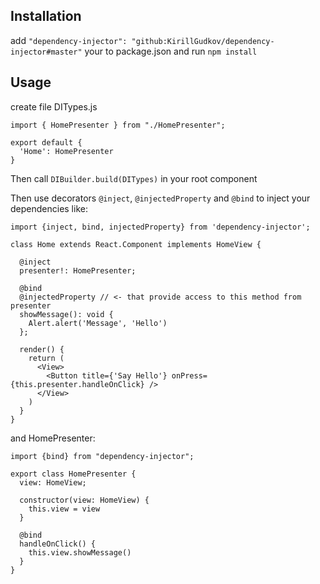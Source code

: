 
## Installation
add `"dependency-injector": "github:KirillGudkov/dependency-injector#master"`
your to package.json and run `npm install`
## Usage

create file DITypes.js
```
import { HomePresenter } from "./HomePresenter";

export default {
  'Home': HomePresenter
}

```

Then call `DIBuilder.build(DITypes)` in your root component

Then use decorators `@inject`,  `@injectedProperty` and `@bind` to inject your dependencies
like:
```
import {inject, bind, injectedProperty} from 'dependency-injector';

class Home extends React.Component implements HomeView {

  @inject 
  presenter!: HomePresenter;

  @bind
  @injectedProperty // <- that provide access to this method from presenter
  showMessage(): void {
    Alert.alert('Message', 'Hello')
  };

  render() {
    return (
      <View>
        <Button title={'Say Hello'} onPress={this.presenter.handleOnClick} />
      </View>
    )
  }
}

```


and HomePresenter:

```
import {bind} from "dependency-injector";

export class HomePresenter {
  view: HomeView;

  constructor(view: HomeView) {
    this.view = view
  }

  @bind
  handleOnClick() {
    this.view.showMessage()
  }
}
```
